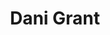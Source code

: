 ---
layout: post
title: Dani Grant
school: NYU
major: Major?
image: https://static.squarespace.com/static/50354720c4aa2d2d3150d3d8/t/5341fd36e4b086506f95d2af/1396833591242/me.png?format=300w
position: Cereal Code
positionURL: http://www.techatnyu.org/position
twitter: 
email: t@NYU email?
graduate: 2015
weight: 3
---